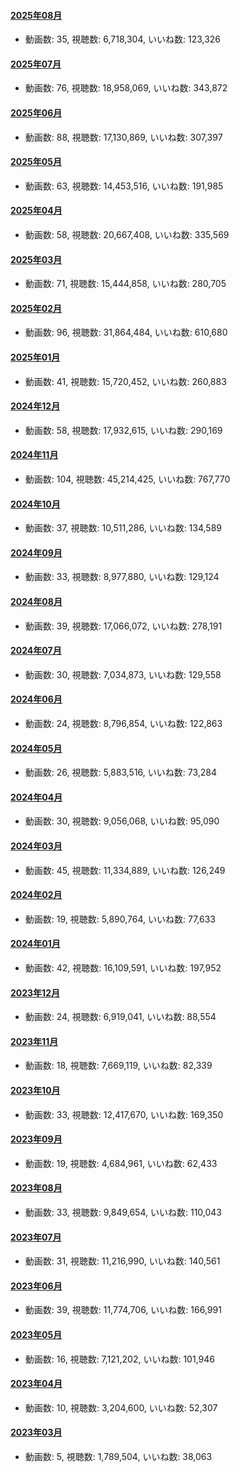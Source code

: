 #### [2025年08月](videos/202508 "wikilink")

-   動画数: 35, 視聴数: 6,718,304, いいね数: 123,326

#### [2025年07月](videos/202507 "wikilink")

-   動画数: 76, 視聴数: 18,958,069, いいね数: 343,872

#### [2025年06月](videos/202506 "wikilink")

-   動画数: 88, 視聴数: 17,130,869, いいね数: 307,397

#### [2025年05月](videos/202505 "wikilink")

-   動画数: 63, 視聴数: 14,453,516, いいね数: 191,985

#### [2025年04月](videos/202504 "wikilink")

-   動画数: 58, 視聴数: 20,667,408, いいね数: 335,569

#### [2025年03月](videos/202503 "wikilink")

-   動画数: 71, 視聴数: 15,444,858, いいね数: 280,705

#### [2025年02月](videos/202502 "wikilink")

-   動画数: 96, 視聴数: 31,864,484, いいね数: 610,680

#### [2025年01月](videos/202501 "wikilink")

-   動画数: 41, 視聴数: 15,720,452, いいね数: 260,883

#### [2024年12月](videos/202412 "wikilink")

-   動画数: 58, 視聴数: 17,932,615, いいね数: 290,169

#### [2024年11月](videos/202411 "wikilink")

-   動画数: 104, 視聴数: 45,214,425, いいね数: 767,770

#### [2024年10月](videos/202410 "wikilink")

-   動画数: 37, 視聴数: 10,511,286, いいね数: 134,589

#### [2024年09月](videos/202409 "wikilink")

-   動画数: 33, 視聴数: 8,977,880, いいね数: 129,124

#### [2024年08月](videos/202408 "wikilink")

-   動画数: 39, 視聴数: 17,066,072, いいね数: 278,191

#### [2024年07月](videos/202407 "wikilink")

-   動画数: 30, 視聴数: 7,034,873, いいね数: 129,558

#### [2024年06月](videos/202406 "wikilink")

-   動画数: 24, 視聴数: 8,796,854, いいね数: 122,863

#### [2024年05月](videos/202405 "wikilink")

-   動画数: 26, 視聴数: 5,883,516, いいね数: 73,284

#### [2024年04月](videos/202404 "wikilink")

-   動画数: 30, 視聴数: 9,056,068, いいね数: 95,090

#### [2024年03月](videos/202403 "wikilink")

-   動画数: 45, 視聴数: 11,334,889, いいね数: 126,249

#### [2024年02月](videos/202402 "wikilink")

-   動画数: 19, 視聴数: 5,890,764, いいね数: 77,633

#### [2024年01月](videos/202401 "wikilink")

-   動画数: 42, 視聴数: 16,109,591, いいね数: 197,952

#### [2023年12月](videos/202312 "wikilink")

-   動画数: 24, 視聴数: 6,919,041, いいね数: 88,554

#### [2023年11月](videos/202311 "wikilink")

-   動画数: 18, 視聴数: 7,669,119, いいね数: 82,339

#### [2023年10月](videos/202310 "wikilink")

-   動画数: 33, 視聴数: 12,417,670, いいね数: 169,350

#### [2023年09月](videos/202309 "wikilink")

-   動画数: 19, 視聴数: 4,684,961, いいね数: 62,433

#### [2023年08月](videos/202308 "wikilink")

-   動画数: 33, 視聴数: 9,849,654, いいね数: 110,043

#### [2023年07月](videos/202307 "wikilink")

-   動画数: 31, 視聴数: 11,216,990, いいね数: 140,561

#### [2023年06月](videos/202306 "wikilink")

-   動画数: 39, 視聴数: 11,774,706, いいね数: 166,991

#### [2023年05月](videos/202305 "wikilink")

-   動画数: 16, 視聴数: 7,121,202, いいね数: 101,946

#### [2023年04月](videos/202304 "wikilink")

-   動画数: 10, 視聴数: 3,204,600, いいね数: 52,307

#### [2023年03月](videos/202303 "wikilink")

-   動画数: 5, 視聴数: 1,789,504, いいね数: 38,063

